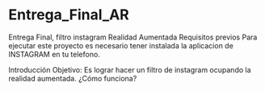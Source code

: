 # Entrega_Final_AR
Entrega Final, filtro instagram Realidad Aumentada
Requisitos previos
Para ejecutar este proyecto es necesario tener instalada la aplicacion de INSTAGRAM en tu telefono.

Introducción
Objetivo: Es lograr hacer un filtro de instagram ocupando la realidad aumentada.
¿Cómo funciona? 


